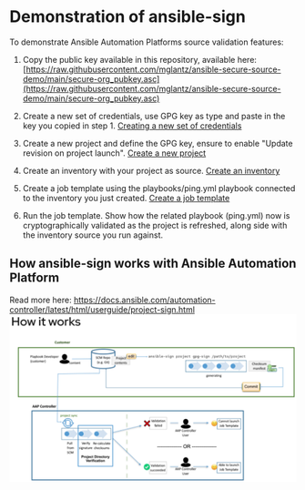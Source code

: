 # Demonstration of ansible-sign
To demonstrate Ansible Automation Platforms source validation features:

1. Copy the public key available in this repository, available here: [https://raw.githubusercontent.com/mglantz/ansible-secure-source-demo/main/secure-org_pubkey.asc](https://raw.githubusercontent.com/mglantz/ansible-secure-source-demo/main/secure-org_pubkey.asc)

2. Create a new set of credentials, use GPG key as type and paste in the key you copied in step 1.
[Creating a new set of credentials](images/1_pubkey.png)

3. Create a new project and define the GPG key, ensure to enable "Update revision on project launch".
[Create a new project](images/2_project.png)

4. Create an inventory with your project as source.
[Create an inventory](images/3_inventory.png)

5. Create a job template using the playbooks/ping.yml playbook connected to the inventory you just created.
[Create a job template](images/4_jobtemplate.png)

6. Run the job template. Show how the related playbook (ping.yml) now is cryptographically validated as the project is refreshed, along side with the inventory source you run against.

## How ansible-sign works with Ansible Automation Platform
Read more here: https://docs.ansible.com/automation-controller/latest/html/userguide/project-sign.html 
![How ansible-sign works](ansible-sign.png)
